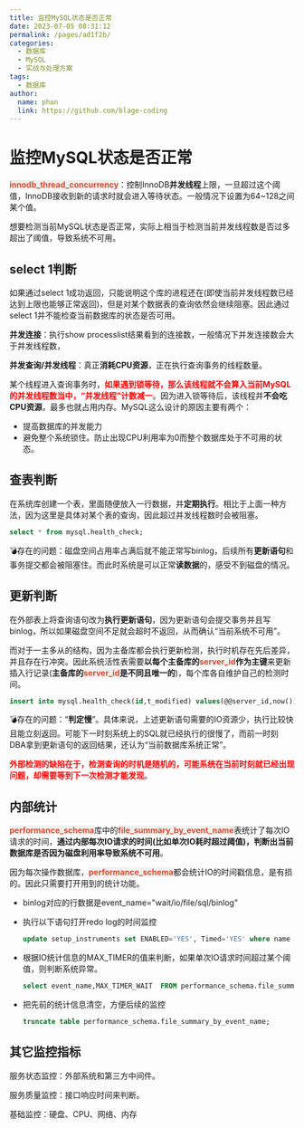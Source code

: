 ```yaml
---
title: 监控MySQL状态是否正常
date: 2023-07-05 08:31:12
permalink: /pages/ad1f2b/
categories:
  - 数据库
  - MySQL
  - 实战与处理方案
tags:
  - 数据库
author: 
  name: phan
  link: https://github.com/blage-coding
---
```

# 监控MySQL状态是否正常

<font style="background: rgb(240, 240, 236)" color="#d94a33">**innodb_thread_concurrency**</font>：控制InnoDB**并发线程**上限，一旦超过这个阈值，InnoDB接收到新的请求时就会进入等待状态。一般情况下设置为64~128之间某个值。

想要检测当前MySQL状态是否正常，实际上相当于检测当前并发线程数是否过多超出了阈值，导致系统不可用。

## select 1判断

如果通过select 1成功返回，只能说明这个库的进程还在(即使当前并发线程数已经达到上限也能够正常返回)，但是对某个数据表的查询依然会继续阻塞。因此通过select 1并不能检查当前数据库的状态是否可用。

**并发连接**：执行show processlist结果看到的连接数，一般情况下并发连接数会大于并发线程数，

**并发查询/并发线程**：真正**消耗CPU资源**，正在执行查询事务的线程数量。

某个线程进入查询事务时，<font color="red">**如果遇到锁等待，那么该线程就不会算入当前MySQL的并发线程数当中，“并发线程”计数减一**</font>。因为进入锁等待后，该线程并**不会吃CPU资源**，最多也就占用内存。MySQL这么设计的原因主要有两个：

- 提高数据库的并发能力
- 避免整个系统锁住。防止出现CPU利用率为0而整个数据库处于不可用的状态。

## 查表判断

在系统库创建一个表，里面随便放入一行数据，并**定期执行**。相比于上面一种方法，因为这里是具体对某个表的查询，因此超过并发线程数时会被阻塞。

```sql
select * from mysql.health_check;
```

💣存在的问题：磁盘空间占用率占满后就不能正常写binlog，后续所有**更新语句**和事务提交都会被阻塞住。而此时系统是可以正常**读数据**的，感受不到磁盘的情况。

## 更新判断

在外部表上将查询语句改为**执行更新语句**，因为更新语句会提交事务并且写binlog，所以如果磁盘空间不足就会超时不返回，从而确认“当前系统不可用”。

而对于一主多从的结构，因为主备库都会执行更新检测，执行时机存在先后差异，并且存在行冲突。因此系统活性表需要**以每个主备库的<font style="background: rgb(240, 240, 236)" color="#d94a33">server_id</font>作为主键**来更新插入行记录(**主备库的<font style="background: rgb(240, 240, 236)" color="#d94a33">server_id</font>是不同且唯一的**)，每个库各自维护自己的检测时间。

```sql
insert into mysql.health_check(id,t_modified) values(@@server_id,now()) on duplicate key update t_modified=now();
```

💣存在的问题：“**判定慢**”。具体来说，上述更新语句需要的IO资源少，执行比较快且能立刻返回。可能下一时刻系统上的SQL就已经执行的很慢了，而前一时刻DBA拿到更新语句的返回结果，还认为“当前数据库系统正常”。

<font color="red">**外部检测的缺陷在于，检测查询的时机是随机的，可能系统在当前时刻就已经出现问题，却需要等到下一次检测才能发现**</font>。

## 内部统计

<font style="background: rgb(240, 240, 236)" color="#d94a33">**performance_schema**</font>库中的<font style="background: rgb(240, 240, 236)" color="#d94a33">**file_summary_by_event_name**</font>表统计了每次IO请求的时间，**通过内部每次IO请求的时间(比如单次IO耗时超过阈值)，判断出当前数据库是否因为磁盘利用率导致系统不可用**。

因为每次操作数据库，<font style="background: rgb(240, 240, 236)" color="#d94a33">**performance_schema**</font>都会统计IO的时间戳信息，是有损的。因此只需要打开用到的统计功能。

- binlog对应的行数据是event_name="wait/io/file/sql/binlog"

- 执行以下语句打开redo log的时间监控

  ```sql
  update setup_instruments set ENABLED='YES', Timed='YES' where name like '%wait/io/file/innodb/innodb_log_file%';
  ```

- 根据IO统计信息的MAX_TIMER的值来判断，如果单次IO请求时间超过某个阈值，则判断系统异常。

  ```sql
  select event_name,MAX_TIMER_WAIT  FROM performance_schema.file_summary_by_event_name where event_name in ('wait/io/file/innodb/innodb_log_file','wait/io/file/sql/binlog') and MAX_TIMER_WAIT>200*1000000000;
  ```

- 把先前的统计信息清空，方便后续的监控

  ```sql
  truncate table performance_schema.file_summary_by_event_name;
  ```

## 其它监控指标

服务状态监控：外部系统和第三方中间件。

服务质量监控：接口响应时间来判断。

基础监控：硬盘、CPU、网络、内存